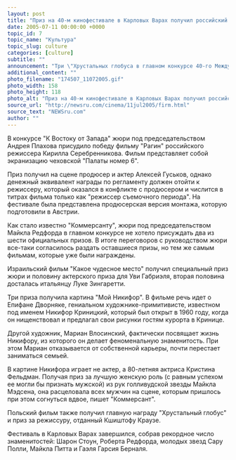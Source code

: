 ```yaml
---
layout: post
title: "Приз на 40-м кинофестивале в Карловых Варах получил российский фильм"
date: 2005-07-11 00:00:00 +0000
topic_id: 7
topic_name: "Культура"
topic_slug: culture
categories: [culture]
subtitle: ""
announcement: "Три \"Хрустальных глобуса в главном конкурсе 40-го Международного кинофестиваля в Карловых Варах получил фильм польского режиссера Кшиштофа Краузе \"Мой Никифор\"."
additional_content: ""
photo_filename: "174507_11072005.gif"
photo_width: 158
photo_height: 118
photo_alt: "Приз на 40-м кинофестивале в Карловых Варах получил российский фильм"
source_url: "http://newsru.com/cinema/11jul2005/firm.html"
source_text: "NEWSru.com"
author: ""
---
```

В конкурсе "К Востоку от Запада" жюри под председательством Андрея Плахова присудило победу фильму "Рагин" российского режиссера Кирилла Серебренникова. Фильм представляет собой экранизацию чеховской "Палаты номер 6".

Приз получил на сцене продюсер и актер Алексей Гуськов, однако денежный эквивалент награды по регламенту должен отойти к режиссеру, который оказался в конфликте с продюсером и числится в титрах фильма только как "режиссер съемочного периода". На фестивале была представлена продюсерская версия монтажа, которую подготовили в Австрии.

Как стало известно "Коммерсанту", жюри под председательством Майкла Редфорда в главном конкурсе не хотело присуждать два из шести официальных призов. В итоге переговоров с руководством жюри все-таки согласилось раздать оставшиеся призы, но тем же самым фильмам, которые уже были награждены.

Израильский фильм "Какое чудесное место" получил специальный приз жюри и половину актерского приза для Уви Габриэля, вторая половина досталась итальянцу Луке Зингаретти.

Три приза получила картина "Мой Никифор". В фильме речь идет о Епифане Дворняке, гениальном художнике-примитивисте, известном под именем Никифор Криницкий, который был открыт в 1960 году, когда он нищенствовал и предлагал свои рисунки гостям курорта в Кринице.

Другой художник, Мариан Влосинский, фактически посвящает жизнь Никифору, из которого он делает феноменальную знаменитость. При этом Мариан отказывается от собственной карьеры, почти перестает заниматься семьей.

В картине Никифора играет не актер, а 80-летняя актриса Кристина Фельдман. Получая приз за лучшую женскую роль (с равным успехом ее могли бы признать мужской) из рук голливудской звезды Майкла Мэдсена, она расцеловала всех мужчин на сцене, которым пришлось при этом согнуться вдвое, пишет "Коммерсант".

Польский фильм также получил главную награду "Хрустальный глобус" и приз за режиссуру, отданный Кшиштофу Краузе.

Фестиваль в Карловых Варах завершился, собрав рекордное число знаменитостей: Шарон Стоун, Роберта Редфорда, молодых звезд Сару Полли, Майкла Питта и Гаэля Гарсия Берналя.

